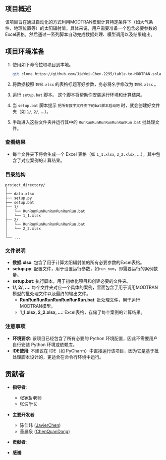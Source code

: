 ## 项目概述

该项目旨在通过自动化的方式利用MODTRAN模型计算特定条件下（如大气条件、地理位置等）的太阳辐射值。具体来说，用户需要准备一个包含必要参数的Excel表格，然后通过一系列脚本自动完成数据处理、模型调用以及结果输出。

## 项目环境准备

1. 使用如下命令拉取项目到本地。
   
   ```bash
   git clone https://github.com/JiaWei-Chen-2295/table-to-MODTRAN-solar-radiation.git
   ```
   
2. 将数据按照 `数据.xlsx` 的表格标题写好参数，务必将名字修改为 `数据.xlsx` 。

3. 运行 `setup.bat` 脚本。 这个脚本将帮助你安装运行环境和计算结果。

4. 当 `setup.bat` 脚本提示 `把所有数字文件夹下的bat脚本启动吧` 时，就会创建好文件夹（如 `1/`, `2/`, ...）。
  
5. 手动进入这些文件夹并运行其中的 `RunRunRunRunRunRunRunRun.bat` 批处理文件。

### 查看结果
  - 每个文件夹下将会生成一个 Excel 表格（如 `1_1.xlsx`, `2_2.xlsx`, ...），其中包含了对应案例的计算结果。

### 目录结构
```plaintext
project_directory/
│
├── data.xlsx
├── setup.py
├── setup.bat
├── 1/
│   └── RunRunRunRunRunRunRunRun.bat
│   └── 1_1.xlsx
├── 2/
│   └── RunRunRunRunRunRunRunRun.bat
│   └── 2_2.xlsx
│
└── ...
```

### 文件说明
- **数据.xlsx**: 包含了用于计算太阳辐射值的所有必要参数的Excel表格。
- **setup.py**: 配置文件，用于设置运行参数，如`run_num`，即需要运行的案例数量。
- **setup.bat**: 执行脚本，用于初始化项目和创建必要的文件夹。
- **1/, 2/, ...**: 每个文件夹对应一个具体的案例，里面包含了用于调用MODTRAN模型的批处理文件以及最终的输出文件。
  - **RunRunRunRunRunRunRunRun.bat**: 批处理文件，用于运行MODTRAN模型。
  - **1_1.xlsx, 2_2.xlsx, ...**: Excel表格，存储了每个案例的计算结果。

### 注意事项
- **环境要求**: 该项目已经包含了所有必要的 Python 环境配置，因此不需要用户自行安装 Python 环境或依赖库。
- **IDE使用**: 不建议在 IDE（如 PyCharm）中直接运行该项目，因为它是基于批处理脚本设计的，更适合在命令行环境中运行。

## 贡献者
- **指导者**:
  - 张宪哲老师 
  - 张波学长
- **主要开发者**:
  - 陈佳玮 ([JavierChen](https://github.com/JiaWei-Chen-2295))
  - 董晨泉 ([ChenQuanDong](https://github.com/DCQ200849))

- **贡献者**:
- **感谢**:
